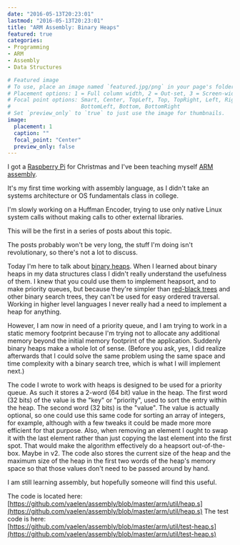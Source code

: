 ```yaml
---
date: "2016-05-13T20:23:01"
lastmod: "2016-05-13T20:23:01"
title: "ARM Assembly: Binary Heaps"
featured: true
categories:
- Programming
- ARM
- Assembly
- Data Structures

# Featured image
# To use, place an image named `featured.jpg/png` in your page's folder.
# Placement options: 1 = Full column width, 2 = Out-set, 3 = Screen-width
# Focal point options: Smart, Center, TopLeft, Top, TopRight, Left, Right,
#                      BottomLeft, Bottom, BottomRight
# Set `preview_only` to `true` to just use the image for thumbnails.
image:
  placement: 1
  caption: ""
  focal_point: "Center"
  preview_only: false
---
```

I got a [Raspberry Pi](https://en.wikipedia.org/wiki/Raspberry_Pi) for Christmas and I've been teaching myself [ARM assembly](https://en.wikipedia.org/wiki/ARM_architecture#Instruction_set).

It's my first time working with assembly language, as I didn't take an systems architecture or OS fundamentals class in college.

I'm slowly working on a Huffman Encoder, trying to use only native Linux system calls without making calls to other external libraries.

This will be the first in a series of posts about this topic.

The posts probably won't be very long, the stuff I'm doing isn't revolutionary, so there's not a lot to discuss.

Today I'm here to talk about [binary
heaps](https://en.wikipedia.org/wiki/Binary_heap).  When I learned
about binary heaps in my data structures class I didn't really
understand the usefulness of them.  I knew that you could use them to
implement heapsort, and to make priority queues, but because they're
simpler than [red-black
trees](https://en.wikipedia.org/wiki/Red%E2%80%93black_tree) and other
binary search trees, they can't be used for easy ordered
traversal. Working in higher level languages I never really had a need
to implement a heap for anything.

However, I am now in need of a priority queue, and I am trying to work
in a static memory footprint because I'm trying not to allocate any
additional memory beyond the initial memory footprint of the
application. Suddenly binary heaps make a whole lot of sense. (Before
you ask, yes, I did realize afterwards that I could solve the same
problem using the same space and time complexity with a binary search
tree, which is what I will implement next.)

The code I wrote to work with heaps is designed to be
used for a priority queue. As such it stores a 2-word (64 bit) value
in the heap. The first word (32 bits) of the value is the "key" or
"priority", used to sort the entry within the heap. The second word
(32 bits) is the "value". The value is actually optional, so one could
use this same code for sorting an array of integers, for example,
although with a few tweaks it could be made more more efficient for
that purpose. Also, when removing an element I ought to swap it with
the last element rather than just copying the last element into the
first spot. That would make the algorithm effectively do a heapsort
out-of-the-box. Maybe in v2. The code also stores the current size of
the heap and the maximum size of the heap in the first two words of
the heap's memory space so that those values don't need to be passed
around by hand.

I am still learning assembly, but hopefully someone will find this
useful.

The code is located here:
[https://github.com/vaelen/assembly/blob/master/arm/util/heap.s](https://github.com/vaelen/assembly/blob/master/arm/util/heap.s)
The test code is here:
[https://github.com/vaelen/assembly/blob/master/arm/util/test-heap.s](https://github.com/vaelen/assembly/blob/master/arm/util/test-heap.s)
